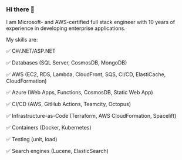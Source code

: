 ### Hi there 👋

<!--
**ihor-shndr/ihor-shndr** is a ✨ _special_ ✨ repository because its `README.md` (this file) appears on your GitHub profile.

Here are some ideas to get you started:

- 🔭 I’m currently working on ...
- 🌱 I’m currently learning ...
- 👯 I’m looking to collaborate on ...
- 🤔 I’m looking for help with ...
- 💬 Ask me about ...
- 📫 How to reach me: ...
- 😄 Pronouns: ...
- ⚡ Fun fact: ...
-->

I am Microsoft- and AWS-certified full stack engineer with 10 years of experience in developing enterprise applications. 

My skills are:

✅ C#/.NET/ASP.NET

✅ Databases (SQL Server, CosmosDB, MongoDB)

✅ AWS (EC2, RDS, Lambda, CloudFront, SQS, CI/CD, ElastiCache, CloudFormation)

✅ Azure (Web Apps, Functions, CosmosDB, Static Web App)

✅ CI/CD (AWS, GitHub Actions, Teamcity, Octopus)

✅ Infrastructure-as-Code (Terraform, AWS CloudFormation, Spacelift)

✅ Containers (Docker, Kubernetes)

✅ Testing (unit, load)

✅ Search engines (Lucene, ElasticSearch)

